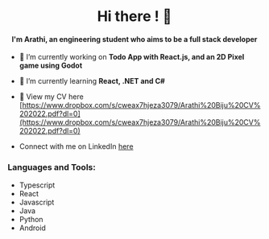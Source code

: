 <h1 align="center">Hi there ! 👋</h1>
<h4 align="center">I'm Arathi, an engineering student who aims to be a full stack developer</h4>

- 🔭 I’m currently working on **Todo App with React.js, and an 2D Pixel game using Godot**

- 🌱 I’m currently learning **React, .NET and C#**

- 📄 View my CV here [https://www.dropbox.com/s/cweax7hjeza3079/Arathi%20Biju%20CV%202022.pdf?dl=0](https://www.dropbox.com/s/cweax7hjeza3079/Arathi%20Biju%20CV%202022.pdf?dl=0)
- Connect with me on LinkedIn [here](https://linkedin.com/in/arathi-biju)

<h3 align="left">Languages and Tools:</h3>

- Typescript
- React
- Javascript
- Java
- Python
- Android
